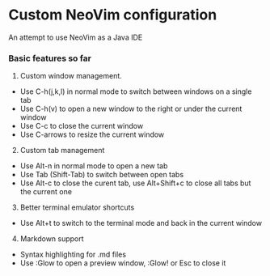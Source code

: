 # Custom NeoVim configuration
An attempt to use NeoVim as a Java IDE

### Basic features so far
1. Custom window management. 
  - Use C-h(j,k,l) in normal mode to switch between windows on a single tab
  - Use C-h(v) to open a new window to the right or under the current window
  - Use C-c to close the current window
  - Use C-arrows to resize the current window
2. Custom tab management
  - Use Alt-n in normal mode to open a new tab
  - Use Tab (Shift-Tab) to switch between open tabs
  - Use Alt-c to close the curent tab, use Alt+Shift+c to close all tabs but the current one
3. Better terminal emulator shortcuts
  - Use Alt+t to switch to the terminal mode and back in the current window
4. Markdown support
  - Syntax highlighting for .md files
  - Use :Glow to open a preview window, :Glow! or Esc to close it

